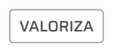 ﻿<h3
  align="center"
>
  <img
    alt="Valoriza"
    width="168em"
    src="./screensReadme/logo_valoriza.svg"
  >
</h3>
